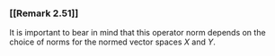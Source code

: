 ### [[Remark 2.51]]

It is important to bear in mind that this operator norm depends on the choice of norms for the normed vector spaces $X$ and $Y$.